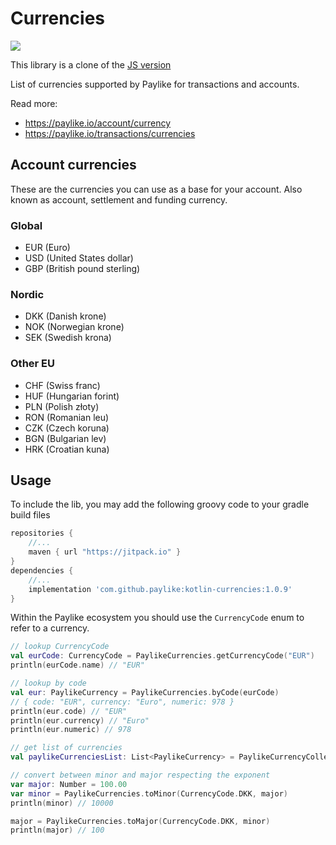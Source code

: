 # Currencies

<a href="https://jitpack.io/#paylike/kotlin-currencies" target="_blank">
    <img src="https://jitpack.io/v/paylike/kotlin-currencies.svg" />
</a>

This library is a clone of the [JS version](https://github.com/paylike/currencies)

List of currencies supported by Paylike for transactions and accounts.

Read more:

- https://paylike.io/account/currency
- https://paylike.io/transactions/currencies

## Account currencies

These are the currencies you can use as a base for your account. Also known as
account, settlement and funding currency.

### Global

- EUR (Euro)
- USD (United States dollar)
- GBP (British pound sterling)

### Nordic

- DKK (Danish krone)
- NOK (Norwegian krone)
- SEK (Swedish krona)

### Other EU

- CHF (Swiss franc)
- HUF (Hungarian forint)
- PLN (Polish złoty)
- RON (Romanian leu)
- CZK (Czech koruna)
- BGN (Bulgarian lev)
- HRK (Croatian kuna)

## Usage

To include the lib, you may add the following groovy code to your gradle build files

```groovy
repositories {
    //...
    maven { url "https://jitpack.io" }
}
dependencies {
    //...
    implementation 'com.github.paylike:kotlin-currencies:1.0.9'
}
```


Within the Paylike ecosystem you should use the `CurrencyCode` enum to refer to a currency.

```kotlin 
// lookup CurrencyCode
val eurCode: CurrencyCode = PaylikeCurrencies.getCurrencyCode("EUR")
println(eurCode.name) // "EUR"

// lookup by code
val eur: PaylikeCurrency = PaylikeCurrencies.byCode(eurCode)
// { code: "EUR", currency: "Euro", numeric: 978 }
println(eur.code) // "EUR"
println(eur.currency) // "Euro"
println(eur.numeric) // 978

// get list of currencies
val paylikeCurrenciesList: List<PaylikeCurrency> = PaylikeCurrencyCollection.currencies.values.toList()

// convert between minor and major respecting the exponent
var major: Number = 100.00
var minor = PaylikeCurrencies.toMinor(CurrencyCode.DKK, major)
println(minor) // 10000

major = PaylikeCurrencies.toMajor(CurrencyCode.DKK, minor)
println(major) // 100
```
